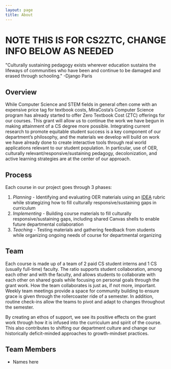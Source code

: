 ```yaml
---
layout: page
title: About
---
```


# NOTE THIS IS FOR CS2ZTC, CHANGE INFO BELOW AS NEEDED

<p class="message">
"Culturally sustaining pedagogy exists wherever education sustains the lifeways of communities who have been and continue to be damaged and erased through schooling." -Django Paris
</p>

## Overview

While Computer Science and STEM fields in general often come with an expensive price tag for textbook costs, MiraCosta’s Computer Science program has already started to offer Zero Textbook Cost (ZTC) offerings for our courses. This grant will allow us to continue the work we have begun in making attainment of a CS degree more possible. Integrating current research to promote equitable student success is a key component of our department’s philosophy, and the materials we develop will build on work we have already done to create interactive tools through real world applications relevant to our student population. In particular, use of OER, culturally relevant/responsive/sustaining pedagogy, decolonization, and active learning strategies are at the center of our approach.

## Process

Each course in our project goes through 3 phases:

1. _Planning_ - Identifying and evaluating OER materials using an [IDEA](https://docs.google.com/document/d/1dyuJNgyUJugCU_dDq7OIEoLNkM995rZe/edit?usp=sharing&ouid=102858928929375101280&rtpof=true&sd=true) rubric while strategizing how to fill culturally responsive/sustaining gaps in curriculum
1. _Implementing_ - Building course materials to fill culturally responsive/sustaining gaps, including shared Canvas shells to enable future departmental collaboration
1. _Teaching_ - Testing materials and gathering feedback from students while organizing ongoing needs of course for departmental organizing

## Team

Each course is made up of a team of 2 paid CS student interns and 1 CS (usually full-time) faculty. The ratio supports student collaboration, among each other and with the faculty, and allows students to collaborate with each other on shared goals while focusing on personal goals through the grant work. How the team collaborates is just as, if not more, important. Weekly team meetings provide a space for community building to ensure grace is given through the rollercoaster ride of a semester. In addition, routine check-ins allow the teams to pivot and adapt to changes throughout the semester.

By creating an ethos of support, we see its positive effects on the grant work through how it is infused into the curriculum and spirit of the course. This also contributes to shifting our department culture and change our historically deficit-minded approaches to growth-mindset practices.

## Team Members

- Names here

